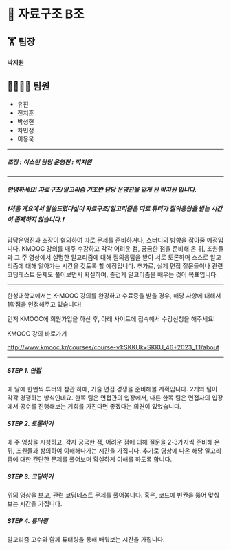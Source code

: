 # 📝 자료구조 B조
## 🏋 팀장
**박지원**
## 👨‍👨‍👧‍👦 팀원</br>
* 유진</br>
* 전지훈</br>
* 박성현</br>
* 차민정</br>
* 이용욱</br>


-------------
##### 조장 : 이소민     담당 운영진 : 박지원

---

##### 안녕하세요! 자료구조/알고리즘 기초반 담당 운영진을 맡게 된 박지원 입니다. 

##### ❗처음 개요에서 말씀드렸다싶이 자료구조/알고리즘은 따로 튜터가 질의응답을 받는 시간이 존재하지 않습니다.❗

담당운영진과 조장이 협의하여 따로 문제를  준비하거나, 스터디의 방향을 잡아줄 예정입니다. KMOOC 강의를 매주 수강하고 각각 어려운 점, 궁금한 점을 준비해 온 뒤, 조원들과 그 주 영상에서 설명한 알고리즘에 대해 질의응답을 받아 서로 토론하며 스스로 알고리즘에 대해 알아가는 시간을 갖도록 할 예정입니다. 추가로, 실제 면접 질문들이나 관련 코딩테스트 문제도 풀어보면서 확실하며, 즐겁게 알고리즘을 배우는 것이 목표입니다.

---

한성대학교에서는 K-MOOC 강의를 완강하고 수료증을 받을 경우, 해당 사항에 대해서 1학점을 인정해주고 있습니다!

먼저 KMOOC에 회원가입을 하신 후, 아래 사이트에 접속해서 수강신청을 해주세요!

KMOOC 강의 바로가기

http://www.kmooc.kr/courses/course-v1:SKKUk+SKKU_46+2023_T1/about



---

##### STEP 1. 면접

매 달에 한번씩 튜터의 참관 하에, 기술 면접 경쟁을 준비해볼 계획입니다. 2개의 팀이 각각 경쟁하는 방식인데요. 한쪽 팀은 면접관의 입장에서, 다른 한쪽 팀은 면접자의 입장에서 공수를 진행해보는 기회를 가진다면 좋겠다는 의견이 있었습니다.

##### STEP 2. 토론하기

매 주 영상을 시청하고, 각자 궁금한 점, 어려운 점에 대해 질문을 2-3가지씩 준비해 온 뒤, 조원들과 상의하여 이해해나가는 시간을 가집니다. 추가로 영상에 나온 해당 알고리즘에 대한 간단한 문제를 풀어보며 확실하게 이해를 하도록 합니다.

##### STEP 3. 코딩하기

위의 영상을 보고, 관련 코딩테스트 문제를 풀어봅니다. 혹은, 코드에 빈칸을 뚫어 맞춰보는 시간을 가집니다.

##### STEP 4. 튜터링

알고리즘 고수와 함께 튜터링을 통해 배워보는 시간을 가집니다.
